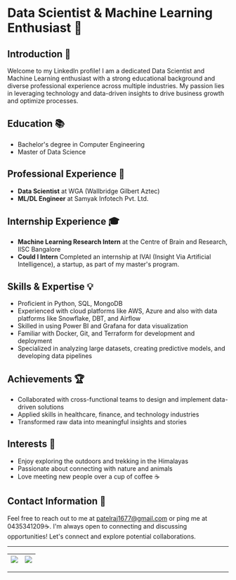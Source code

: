 <!---
raj166/raj166 is a ✨ special ✨ repository because its `README.md` (this file) appears on your GitHub profile.
You can click the Preview link to take a look at your changes.
--->
# Data Scientist & Machine Learning Enthusiast 🚀

## Introduction 🌟
Welcome to my LinkedIn profile! I am a dedicated Data Scientist and Machine Learning enthusiast with a strong educational background and diverse professional experience across multiple industries. My passion lies in leveraging technology and data-driven insights to drive business growth and optimize processes.

## Education 📚
- Bachelor's degree in Computer Engineering
- Master of Data Science

## Professional Experience 💼
- **Data Scientist** at WGA (Wallbridge Gilbert Aztec)
- **ML/DL Engineer** at Samyak Infotech Pvt. Ltd.

  
## Internship Experience 🎓
- **Machine Learning Research Intern** at the Centre of Brain and Research, IISC Bangalore
- **Could I Intern** Completed an internship at IVAI (Insight Via Artificial Intelligence), a startup, as part of my master's program.

## Skills & Expertise 💡
- Proficient in Python, SQL, MongoDB
- Experienced with cloud platforms like AWS, Azure and also with data platforms like Snowflake, DBT, and Airflow
- Skilled in using Power BI and Grafana for data visualization
- Familiar with Docker, Git, and Terraform for development and deployment
- Specialized in analyzing large datasets, creating predictive models, and developing data pipelines

## Achievements 🏆
- Collaborated with cross-functional teams to design and implement data-driven solutions
- Applied skills in healthcare, finance, and technology industries
- Transformed raw data into meaningful insights and stories

## Interests 🌿
- Enjoy exploring the outdoors and trekking in the Himalayas
- Passionate about connecting with nature and animals
- Love meeting new people over a cup of coffee ☕

## Contact Information 📧
Feel free to reach out to me at patelraj1677@gmail.com or ping me at 0435341209☕. I'm always open to connecting and discussing opportunities!
Let's connect and explore potential collaborations.

<hr>

|<img src="https://github-readme-stats.vercel.app/api?username=raj166&&show_icons=true&count_private=true"/>|<img src="https://github-readme-streak-stats.herokuapp.com/?user=raj166"/>|
|---|---|


<hr>




